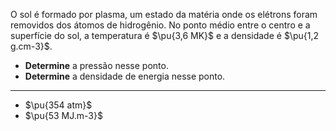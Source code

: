 O sol é formado por plasma, um estado da matéria onde os elétrons foram removidos dos átomos de hidrogênio. No ponto médio entre o centro e a superfície do sol, a temperatura é $\pu{3,6 MK}$ e a densidade é $\pu{1,2 g.cm-3}$.

- **Determine** a pressão nesse ponto.
- **Determine** a densidade de energia nesse ponto.

---

- $\pu{354 atm}$
- $\pu{53 MJ.m-3}$